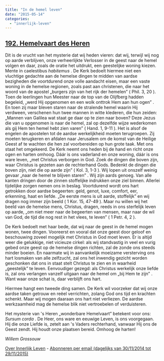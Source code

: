 ```yaml
---
title: "In de hemel leven"
date: "2015-05-14"
categories: 
  - "innerlijk-leven"
---
```


## [192\. Hemelvaart des Heren](http://ift.tt/1cyeSjm)

Dit is de vrucht van het mysterie dat wij heden vieren: dat wij, terwijl wij nog op aarde verblijven, onze verheerlijkte Verlosser in de geest naar de hemel volgen en daar, zoals de oratie het uitdrukt, een geestelijke woning kiezen. Mente in caelestibus _habitemus_ . De Kerk bedoelt hiermee niet een vluchtige gedachte aan de hemelse dingen te midden van aardse bezigheden die voortdurend onze volle aandacht eisen, maar een vaste woning in de hemelse regionen, zoals past aan christenen, die naar het woord van de apostel „burgers zijn van het rijk der hemelen” ( Phil. 3, 20 ). Toen de leerlingen hun Meester naar de top van de Olijfberg hadden begeleid, „werd Hij opgenomen en een wolk onttrok Hem aan hun ogen” . En toen zij maar bleven staren naar de stralende hemel waarin Hij verdween, verschenen hun twee mannen in witte klederen, die hun zeiden: „Mannen van Galilea wat staat ge daar op te zien naar boven? Deze Jezus die van u opgenomen is naar de hemel, zal op dezelfde wijze wederkomen als gij Hem ten hemel hebt zien varen” ( Hand. 1, 9-11 ). Het is alsof de engelen de apostelen tot de aardse werkelijkheid moeten terugroepen. Zij moeten terugkeren en afdalen naar Jerusalem om de komst van de Heilige Geest af te wachten die hen zal voorbereiden op hun grote taak. Met ons staat het omgekeerd. De Kerk neemt ons heden bij de hand en richt onze ogen en harten omhoog. Dáár is ons vaderland en onze woning, dáár is ons ware leven, „met Christus verborgen in God. Zoek de dingen die boven zijn, waar Christus is gezeten aan de rechterhand Gods. Bedenkt de dingen die boven zijn, niet die op aarde zijn” ( Kol. 3, 1-3 ). Wij lopen uit onszelf weinig gevaar „naar de hemel te blijven staren” . Wij zijn aards genoeg. Van alle kanten dringen door de zinnen stoffelijke indrukken onze ziel binnen. Allerlei tijdelijke zorgen nemen ons in beslag. Voortdurend wordt ons hart getrokken door aardse begeerten: geld, genot, luxe, comfort, eer, erkenning, haat en liefde. „De eerste mens is uit aarde, stoffelijk” en wij dragen nog immer zijn beeld ( 1 Kor. 15, 47-49 ). Maar nu willen wij het beeld van de hemelse mens, Christus, dragen, reeds in ons sterfelijk leven op aarde, „om niet meer naar de begeerten van mensen, maar naar de wil van God, de tijd die nog rest in het vlees, te leven” ( 1 Petr. 4, 2 ).

De Kerk bedoelt met haar bede, dat wij naar de geest in de hemel mogen wonen, twee dingen. Vooreerst en vooral dat onze geest door geloof en beschouwing zoveel mogelijk met Christus in God moet leven. Er is altijd weer die gelukkige, niet vicieuze cirkel: als wij standvastig in veel en vurig gebed onze geest op de hemelse dingen richten, zal de zonde ons steeds minder boeien. En naarmate wij in aanvankelijk moeizame versterving ons hart losmaken van alle zelfzucht, zal ons het inwendig gezicht worden geschonken dat ons in staat stelt Christus te zien en in waarheid „geestelijk” te leven. Eenvoudiger gezegd: als Christus werkelijk onze liefde is, zal ons verlangen vanzelf uitgaan naar de hemel om „bij Hem te zijn” . Want waar onze schat is, daar verblijft ons hart.

Hiermee hangt een tweede ding samen. De Kerk wil voorzeker dat wij onze aardse taken getrouw en reëel verrichten, zolang God ons tijd en krachten schenkt. Maar wij mogen daaraan ons hart niet verliezen. De aardse werkzaamheid mag de hemelse blik niet vertroebelen of verduisteren.

Het mysterie van 's Heren „wonderbare Hemelvaart” betekent voor ons: _Sursum corda_ . De Heer, ons ware en eeuwige Leven, is ons voorgegaan. Hij die onze Liefde is, zetelt aan 's Vaders rechterhand, vanwaar Hij ons de Geest zendt. Hij houdt onze plaatsen bereid. Omhoog de harten!

_Willem Grossouw_

[Over Innerlijk Leven](http://ift.tt/1y6X5mY) - [Abonneren per email (dagelijks van 30/11/2014 tot 29/11/2015)](http://eepurl.com/9P3DT)
